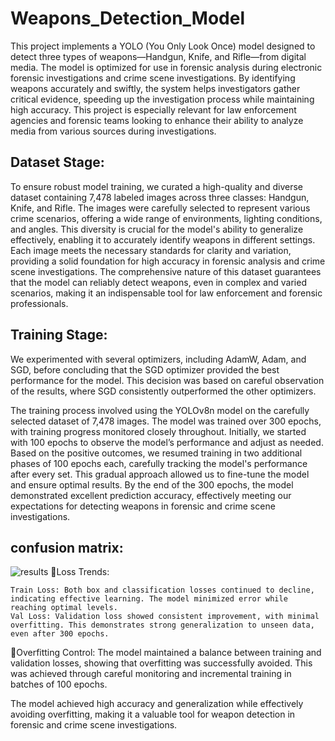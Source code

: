 # Weapons_Detection_Model
This project implements a YOLO (You Only Look Once) model designed to detect three types of weapons—Handgun, Knife, and Rifle—from digital media. The model is optimized for use in forensic analysis during electronic forensic investigations and crime scene investigations. By identifying weapons accurately and swiftly, the system helps investigators gather critical evidence, speeding up the investigation process while maintaining high accuracy. This project is especially relevant for law enforcement agencies and forensic teams looking to enhance their ability to analyze media from various sources during investigations.

## Dataset Stage:
To ensure robust model training, we curated a high-quality and diverse dataset containing 7,478 labeled images across three classes: Handgun, Knife, and Rifle. The images were carefully selected to represent various crime scenarios, offering a wide range of environments, lighting conditions, and angles. This diversity is crucial for the model's ability to generalize effectively, enabling it to accurately identify weapons in different settings. Each image meets the necessary standards for clarity and variation, providing a solid foundation for high accuracy in forensic analysis and crime scene investigations. The comprehensive nature of this dataset guarantees that the model can reliably detect weapons, even in complex and varied scenarios, making it an indispensable tool for law enforcement and forensic professionals.

## Training Stage:
We experimented with several optimizers, including AdamW, Adam, and SGD, before concluding that the SGD optimizer provided the best performance for the model. This decision was based on careful observation of the results, where SGD consistently outperformed the other optimizers.

The training process involved using the YOLOv8n model on the carefully selected dataset of 7,478 images. The model was trained over 300 epochs, with training progress monitored closely throughout. Initially, we started with 100 epochs to observe the model’s performance and adjust as needed. Based on the positive outcomes, we resumed training in two additional phases of 100 epochs each, carefully tracking the model's performance after every set. This gradual approach allowed us to fine-tune the model and ensure optimal results. By the end of the 300 epochs, the model demonstrated excellent prediction accuracy, effectively meeting our expectations for detecting weapons in forensic and crime scene investigations.

## confusion matrix:
![results](https://github.com/user-attachments/assets/92b4ea44-553c-4991-af96-ae2d46bb330c)
🔸Loss Trends:

    Train Loss: Both box and classification losses continued to decline, indicating effective learning. The model minimized error while reaching optimal levels.
    Val Loss: Validation loss showed consistent improvement, with minimal overfitting. This demonstrates strong generalization to unseen data, even after 300 epochs.
    
🔸Overfitting Control: The model maintained a balance between training and validation losses, showing that overfitting was successfully avoided. This was achieved through careful monitoring and incremental training in batches of 100 epochs.

The model achieved high accuracy and generalization while effectively avoiding overfitting, making it a valuable tool for weapon detection in forensic and crime scene investigations.
